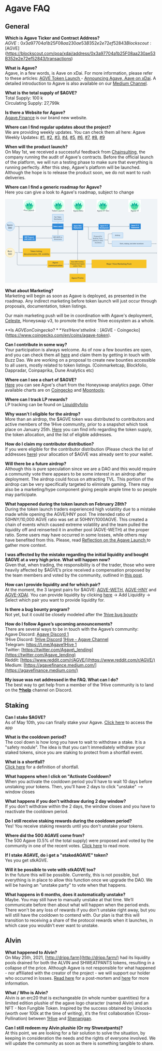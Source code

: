 # Agave FAQ

## General

**Which is Agave Ticker and Contract Address?**  
$AGVE: 0x3a97704a1b25F08aa230ae53B352e2e72ef52843  
Blockscout: [$AGVE](https://blockscout.com/poa/xdai/address/0x3a97704a1b25F08aa230ae53B352e2e72ef52843/transactions)

**What is Agave?**  
Agave, in a few words, is Aave on xDai. For more information, please refer to these articles: [AGVE Token Launch ](https://forum.1hive.org/t/ag-token-launch/2108)- [Announcing Agave, Aave on xDai](https://forum.1hive.org/t/announcing-agaave-aave-on-xdai/1792). A detailed introduction to Agave is also available on our [Medium Channel](https://agavefinance.medium.com/introduction-to-agave-7ea3d9b54f84).

**What is the total supply of $AGVE?**  
Total Supply: 100 k  
Circulating Supply: 27,799k

**Is there a Website for Agave?**  
[Agave.Finance](https://agave.finance/) is our brand new website.

**Where can I find regular updates about the project?**  
We are providing weekly updates. You can check them all here: Agave Weekly Updates: [\#1](https://medium.com/agavefinance/agave-development-update-65a8e0baba83), [\#2](https://medium.com/agavefinance/agave-development-update-2-a8e92727483b), [\#3](https://medium.com/agavefinance/agave-development-update-week-of-april-17-2021-99f5b5fd2821), [\#4](https://medium.com/agavefinance/agave-development-update-4-3a0984d95983), [\#5](https://medium.com/agavefinance/agave-development-updates-5-1-8-may-2021-5ec91ca0b301), [\#6](https://medium.com/agavefinance/agave-development-updates-6-8-14-may-2021-524bea4ee5d8), [\#7](https://medium.com/agavefinance/agave-development-updates-7-9-21-may-2021-415932cd959e), [\#8](https://medium.com/agavefinance/agave-development-updates-8-21-28-may-2021-9e2bb95c3210), [\#9](https://medium.com/agavefinance/agave-development-update-9-28-may-04-june-2021-a87353f4ea9) 

**When will the product launch?**  
On May 1st, we received a successful feedback from [Chainsulting](https://chainsulting.de/), the company running the audit of Agave's contracts. Before the official launch of the platform, we will run a testing phase to make sure that everything is running perfectly. After this step, Agave's platform will be launched. Although the hope is to release the product soon, we do not want to rush deliveries.

**Where can I find a generic roadmap for Agave?**  
Here you can give a look to Agave's roadmap, subject to change

![Agave Roadmap](../.gitbook/assets/image0.png)

**What about Marketing?**  
Marketing will begin as soon as Agave is deployed, as presented in the roadmap. Any indirect marketing before token launch will just occur through proposals, documentation, token listings. 

Our main marketing push will be in coordination with Agave's deployment, [Celeste](https://1hive.gitbook.io/celeste/), Honeyswap v3, to promote the entire 1hive ecosystem as a whole.

**Is $AGVE on Coingecko?**  
Yes! Here’s the link: [$AGVE - Coingecko](https://www.coingecko.com/en/coins/agave-token).

**Can I contribute in some way?**  
Your participation is always welcome. As of now a few bounties are open, and you can check them all [here](https://www.notion.so/3e13ef2a5d614a828b684640af2212b4?v=20b21ead637341faa87416b85202b584) and claim them by getting in touch with Buzz Dao. We are working on a proposal to create new bounties accessible to all users, mostly related to token listings. \(Coinmarketcap, Blockfolio, Dappradar, Coinpaprika, Dune Analytics etc\) 

**Where can I see a chart of $AGVE?**  
[Here](https://info.honeyswap.org/token/0x3a97704a1b25f08aa230ae53b352e2e72ef52843) you can see Agve's chart from the Honeyswap analytics page. Other available charts are on [Coingecko](https://www.coingecko.com/en/coins/agave-token) and [Moontools](https://app.moontools.io/pairs/honeyswap/0x0e3e9cceb13c9f8c6faf7a0f00f872d6291630de); 

**Where can I track LP rewards?**  
LP tracking can be found on [Liquidityfolio ](https://www.liquidityfolio.com/)

**Why wasn’t I eligible for the airdrop?**  
More than an airdrop, the $AGVE token was distributed to contributors and active members of the 1Hive community, prior to a snapshot which took place on January 25th. [Here](https://forum.1hive.org/t/agave-contributor-distribution-announcement/2373) you can find info regarding the token supply, the token allocation, and the list of eligible addresses.

**How do I claim my contributor distribution?**  
If you were eligible for the contributor distribution \(Please check the list of addresses [here](https://pastebin.com/hjYcbK1k)\) your allocation of $AGVE was already sent to your wallet.

**Will there be a future airdrop?**  
Although this is pure speculation since we are a DAO and this would require a community vote there appears to be some interest in an airdrop after deployment. The airdrop could focus on attracting TVL. This portion of the airdrop can be very specifically targeted to eliminate gaming. There may also be a marketing/hype component giving people ample time to so people may participate.

**What happened during the token launch on February 28th?**  
During the token launch traders experienced high volatility due to a mistake made while opening the AGVE/HNY pool: The intended ratio of 50HNY/10,000 AGVE ratio was set at 50HNY/1000AGVE. This created a chain of events which caused extreme volatility and the team pulled the liquidity off and reinserted it in another pool \(AGVE-WETH\) at the proper ratio. Some users may have occurred in some losses, while others may have benefited from this. Please, read [Reflection on the Agave Launch ](https://forum.1hive.org/t/reflection-on-the-agave-launch/2517)to gather more context.

**I was affected by the mistake regarding the initial liquidity and bought $AGVE at a very high price. What will happen now?**  
Given that, when trading, the responsibility is of the trader, those who were heavily affected by $AGVE’s price received a compensation proposed by the team members and voted by the community, outlined in [this post](https://forum.1hive.org/t/agave-reparations-proposal/2822). 

**How can I provide liquidity and for which pair?**  
At the moment, the 3 largest pairs for $AGVE: [AGVE-WETH](https://info.honeyswap.org/pair/0xeba7cc57e6f745b8d5cab829e07346c65393d78e), [AGVE-HNY](https://info.honeyswap.org/pair/0x50a4867aee9cafd6ddc84de3ce59df027cb29084) and [AGVE-XDAI](https://info.honeyswap.org/pair/0x0e3e9cceb13c9f8c6faf7a0f00f872d6291630de). You can provide liquidity by clicking [here](https://app.honeyswap.org/#/pool) → Add Liquidity → Select which pair you want to provide liquidity for.

**Is there a bug bounty program?**  
Not yet, but it could be closely modeled after the [1hive bug bounty](../developers/security/#bug-bounty)

**How do I follow Agave’s upcoming announcements?**  
There are several ways to be in touch with the Agave’s community:  
Agave Discord: [Agave Discord 1](https://discord.com/channels/816889381737725963/816889382850134027)  
1Hive Discord: [1Hive Discord](https://discord.com/invite/xTZjbRjc8t) [1Hive - Agave Channel](https://discord.com/channels/698287700834517064/813823983120023583)  
Telegram: [https://t.me/Agave1Hive 1](https://t.me/Agave1Hive)  
Twitter: [https://twitter.com/Agave\_lending](https://twitter.com/Agave_lending)  
Reddit: [https://www.reddit.com/r/AGVE/](https://www.reddit.com/r/AGVE/)  
Medium: [https://agavefinance.medium.com/](https://agavefinance.medium.com/)

**My issue was not addressed in the FAQ. What can I do?**  
The best way to get help from a member of the 1Hive community is to land on the [⛈**help**](https://discord.gg/3AjG7XvRJZ) channel on Discord.

## Staking

**Can I stake $AGVE?**  
As of May 10th, you can finally stake your Agave. [Click here](https://app.agave.finance/#/stake) to access the app

**What is the cooldown period?**  
The cool down is how long you have to wait to withdraw a stake. It is a "safety module". The idea is that you can't immediately withdraw your staked tokens, since you are staking to protect from a shortfall event.

**What is a shortfall?**  
[Click here](https://www.investopedia.com/terms/s/shortfall.asp) for a definition of shortfall.

**What happens when I click on "Activate Cooldown?**  
When you activate the cooldown period you'll have to wait 10 days before unstaking your tokens. Then, you'll have 2 days to click "unstake" --&gt; window closes

**What happens if you don’t withdraw during 2 day window?**  
If you don't withdraw within the 2 days, the window closes and you have to reactivate the cooldown period.

**Do I still receive staking rewards during the cooldown period?**  
Yes! You receive staking rewards until you don't unstake your tokens.

**Where did the 500 AGAVE come from?**  
The 500 Agave \(0.5% of the total supply\) were proposed and voted by the community in one of the recent votes. [Click here](https://forum.1hive.org/t/agave-votes-apr-22/3489) to read more.

**If I stake AGAVE, do i get a "stakedAGAVE" token?**  
Yes you get stkAGVE.

**Will it be possible to vote with stkAGVE too?**  
In the future this will be possible. Currently, this is not possible, but everything is in place to allow this function once we upgrade the DAO. We will be having an "unstake party" to vote when that happens.

**What happens in 6 months, does it automatically unstake?**  
Maybe. You may still have to manually unstake at that time. We’ll communicate before then about what will happen when the period ends. There won't be any loss of rewards if you don't unstake right away, but you will still have the cooldown to contend with. Our plan is that this will transition to receiving a share of the protocol rewards when it launches, in which case you wouldn't ever want to unstake.

## Alvin 

**What happened to Alvin?**  
On May 25th, 2021, [http://dripp.farm](http://dripp.farm/) had its liquidity pools drained for both the ALVIN and SHWEATPANTS tokens, resulting in a collapse of the price. Although Agave is not responsible for what happened - nor affiliated with the creator of the project - we will support our holder who occurred in losses. [Read here](https://forum.1hive.org/t/dripp-farm-a-retrospective/3895) for a post-mortem and [here](https://forum.1hive.org/t/alvin-and-the-dripp-ocalypse/3757) for more information.  

**What / Who is Alvin?**  
Alvin is an erc20 that is exchangeable \(in whole number quantities\) for a limited edition plushie of the agave logo character \(named Alvin\) and an NFT - Non Fungible Token. Inspired by the success obtained by Unisocks \(worth over 100k at the time of writing\), it’s the first collaboration \(Cross-Pollination\) between [1Hive](https://1hive.org/) and [Shenanigan](https://she.energy/).

**Can I still redeem my Alvin plushie \(Or my Shweatpants\)?**  
At this point, we are looking for a fair solution to solve the situation, by keeping in consideration the needs and the rights of everyone involved. We will update the community as soon as there is something tangible to share.

